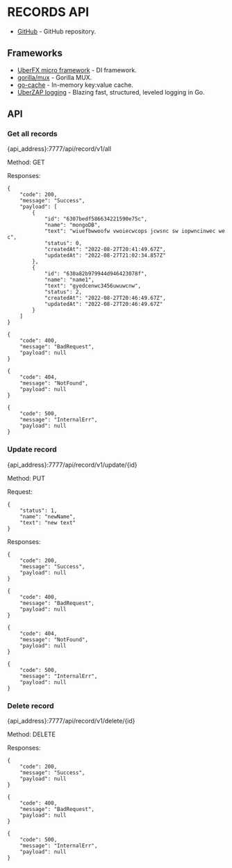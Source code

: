 # RECORDS API

- [GitHub](https://github.com/jafarsirojov/mongoDB) - GitHub repository.

## Frameworks
- [UberFX micro framework](https://godoc.org/go.uber.org/fx) - DI framework.
- [gorilla/mux](https://github.com/gorilla/mux) - Gorilla MUX.
- [go-cache](https://pkg.go.dev/github.com/patrickmn/go-cache) - In-memory key:value cache.
- [UberZAP logging](https://godoc.org/go.uber.org/zap) - Blazing fast, structured, leveled logging in Go.


## API

### Get all records
{api_address}:7777/api/record/v1/all

Method: GET

Responses:

```
{
    "code": 200,
    "message": "Success",
    "payload": [
        {
            "id": "6307bedf586634221590e75c",
            "name": "mongoDB",
            "text": "wiuefbwwoofw vwoiecwcops jcwsnc sw iopwncinwec we c",
            "status": 0,
            "createdAt": "2022-08-27T20:41:49.67Z",
            "updatedAt": "2022-08-27T21:02:34.857Z"
        },
        {
            "id": "630a82b979944d946423078f",
            "name": "name1",
            "text": "gyedcenwc3456uwuwcnw",
            "status": 2,
            "createdAt": "2022-08-27T20:46:49.67Z",
            "updatedAt": "2022-08-27T20:46:49.67Z"
        }
    ]
}
```

```
{
    "code": 400,
    "message": "BadRequest",
    "payload": null
}
```

```
{
    "code": 404,
    "message": "NotFound",
    "payload": null
}
```

```
{
    "code": 500,
    "message": "InternalErr",
    "payload": null
}
```




### Update record
{api_address}:7777/api/record/v1/update/{id}

Method: PUT

Request:

```
{
    "status": 1,
    "name": "newName",
    "text": "new text"
}
```

Responses:

```
{
    "code": 200,
    "message": "Success",
    "payload": null
}
```

```
{
    "code": 400,
    "message": "BadRequest",
    "payload": null
}
```

```
{
    "code": 404,
    "message": "NotFound",
    "payload": null
}
```

```
{
    "code": 500,
    "message": "InternalErr",
    "payload": null
}
```




### Delete record
{api_address}:7777/api/record/v1/delete/{id}

Method: DELETE

Responses:

```
{
    "code": 200,
    "message": "Success",
    "payload": null
}
```

```
{
    "code": 400,
    "message": "BadRequest",
    "payload": null
}
```

```
{
    "code": 500,
    "message": "InternalErr",
    "payload": null
}
```
